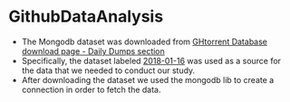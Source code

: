# GithubDataAnalysis

* The Mongodb dataset was downloaded from [GHtorrent Database download page - Daily Dumps section](http://ghtorrent.org/downloads.html)
* Specifically, the dataset labeled [2018-01-16](http://ghtorrent-downloads.ewi.tudelft.nl/mongo-daily/mongo-dump-2018-01-16.tar.gz) was used as a source for the data that we needed to conduct our study.
* After downloading the dataset we used the mongodb lib to create a connection in order to fetch the data.

